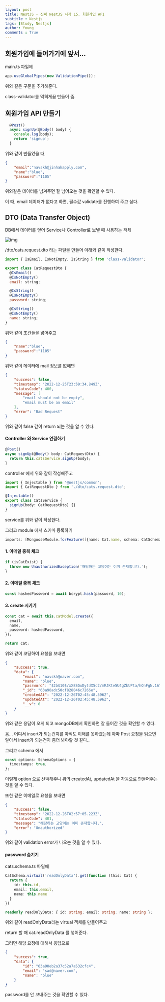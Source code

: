 ```yaml
---
layout: post
title: NestJS - 진짜 NestJS 시작 15. 회원가입 API
subtitle : Nestjs
tags: [Study, Nestjs]
author: Young
comments : True
---
```


## 회원가입에 들어가기에 앞서...

main.ts 파일에 

```ts
app.useGlobalPipes(new ValidationPipe());
```

위와 같은 구문을 추가해준다.

class-validator를 먹히게끔 만들어 줌.

## 회원가입 API 만들기

```ts
  @Post()
  async signUp(@Body() body) {
    console.log(body);
    return 'signup';
  }
```

위와 같이 만들었을 때,
```json
{
    "email":"navskh@jinhakapply.com",
    "name":"blue",
    "password":"1105"
}
```

위와같은 데이터를 넘겨주면 잘 넘어오는 것을 확인할 수 있다.

이 때, email 데이터가 없다고 하면, 필수값 validate를 진행하여 주고 싶다.

## DTO (Data Transfer Object)

DB에서 데이터를 얻어 Service나 Controller로 보낼 때 사용하는 객체

![img](https://hudi.blog/static/9a11ff7dc9390be191f60fac775079fb/5c3fb/dto.png)

/dto/cats.request.dto 라는 파일을 만들어 아래와 같이 작성한다.

```js
import { IsEmail, IsNotEmpty, IsString } from 'class-validator';

export class CatRequestDto {
  @IsEmail()
  @IsNotEmpty()
  email: string;

  @IsString()
  @IsNotEmpty()
  password: string;

  @IsString()
  @IsNotEmpty()
  name: string;
}
```

위와 같이 조건들을 넣어주고

```json
{
    "name":"blue",
    "password":"1105"
}
```

위와 같이 데이터에 mail 정보를 없애면

```json
{
    "success": false,
    "timestamp": "2022-12-25T23:59:34.849Z",
    "statusCode": 400,
    "message": [
        "email should not be empty",
        "email must be an email"
    ],
    "error": "Bad Request"
}
```

위와 같이 false 값이 return 되는 것을 알 수 있다.


#### Controller 와 Service 연결하기


```ts
@Post()
async signUp(@Body() body: CatRequestDto) {
  return this.catsService.signUp(body);
}
```
controller 에서 
위와 같이 작성해주고

```ts
import { Injectable } from '@nestjs/common';
import { CatRequestDto } from './dto/cats.request.dto';

@Injectable()
export class CatsService {
  signUp(body: CatRequestDto) {}
}
```

service를 위와 같이 작성한다.

그리고 module 에서 스키마 등록하기
```ts
imports: [MongooseModule.forFeature([{name: Cat.name, schema: CatSchema}])],
```

#### 1. 이메일 중복 체크
```ts
if (isCatExist) {
  throw new UnauthorizedException('해당하는 고양이는 이미 존재합니다.');
}
```
#### 2. 이메일 중복 체크

```ts
const hashedPassword = await bcrypt.hash(password, 10);
```

#### 3. create 시키기
```ts
const cat = await this.catModel.create({
  email,
  name,
  password: hashedPassword,
});

return cat;
```

위와 같이 코딩하여 요청을 보내면

```json
{
    "success": true,
    "data": {
        "email": "navskh@naver.com",
        "name": "blue",
        "password": "$2b$10$/xX8SGuDytdX5c2/mRJKte5U4gZbUPta/hQnFgN.1A7ocDEZX5XGq",
        "_id": "63a90adc50cf828046c7266e",
        "createdAt": "2022-12-26T02:45:48.596Z",
        "updatedAt": "2022-12-26T02:45:48.596Z",
        "__v": 0
    }
}
```

위와 같은 응답이 오게 되고
mongoDB에서 확인하면 잘 들어간 것을 확인할 수 있다.

음... 어디서 insert가 되는건지를 아직도 이해를 못하겠는데
아마 Post 요청을 읽으면 알아서 insert가 되는건지 좀더 봐야할 것 같다..

그리고 schema 에서

```ts
const options: SchemaOptions = {
  timestamps: true,
};
```

이렇게 option 으로 선택해주니
위의 createdAt, updatedAt 을 자동으로 만들어주는 것을 알 수 있다.


또한 같은 이메일로 요청을 보내면
```json
{
    "success": false,
    "timestamp": "2022-12-26T02:57:05.223Z",
    "statusCode": 401,
    "message": "해당하는 고양이는 이미 존재합니다.",
    "error": "Unauthorized"
}
```

위와 같이 validation error가 나오는 것을 알 수 있다.

#### password 숨기기

cats.schema.ts 파일에

```ts
CatSchema.virtual('readOnlyData').get(function (this: Cat) {
  return {
    id: this.id,
    email: this.email,
    name: this.name
  }
})
```

```ts
readonly readOnlyData: { id: string; email: string; name: string };
```

위와 같이 readOnlyData라는 virtual 객체를 만들어주고

return 할 때 cat.readOnlyData 를 넣어준다.

그러면 해당 요청에 대해서 응답으로
```json
{
    "success": true,
    "data": {
        "id": "63a90eb2a37c52a7a532cfc4",
        "email": "sad@naver.com",
        "name": "blue"
    }
}
```

password를 안 보내주는 것을 확인할 수 있다.